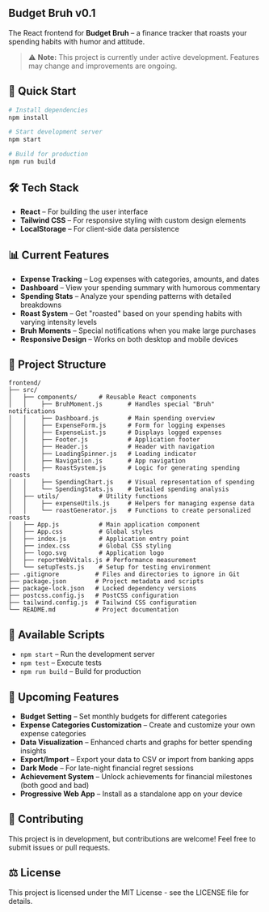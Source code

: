 ## Budget Bruh v0.1
The React frontend for **Budget Bruh** – a finance tracker that roasts your spending habits with humor and attitude.

> ⚠️ **Note:** This project is currently under active development. Features may change and improvements are ongoing.

## 🚀 Quick Start

```bash
# Install dependencies
npm install

# Start development server
npm start

# Build for production
npm run build
```

## 🛠️ Tech Stack

- **React** – For building the user interface
- **Tailwind CSS** – For responsive styling with custom design elements
- **LocalStorage** – For client-side data persistence

## 📊 Current Features

- **Expense Tracking** – Log expenses with categories, amounts, and dates
- **Dashboard** – View your spending summary with humorous commentary
- **Spending Stats** – Analyze your spending patterns with detailed breakdowns
- **Roast System** – Get "roasted" based on your spending habits with varying intensity levels
- **Bruh Moments** – Special notifications when you make large purchases
- **Responsive Design** – Works on both desktop and mobile devices

## 📂 Project Structure

```
frontend/
├── src/
│   ├── components/      # Reusable React components
│   │    ├── BruhMoment.js       # Handles special "Bruh" notifications
│   │    ├── Dashboard.js        # Main spending overview
│   │    ├── ExpenseForm.js      # Form for logging expenses
│   │    ├── ExpenseList.js      # Displays logged expenses
│   │    ├── Footer.js           # Application footer
│   │    ├── Header.js           # Header with navigation
│   │    ├── LoadingSpinner.js   # Loading indicator
│   │    ├── Navigation.js       # App navigation
│   │    ├── RoastSystem.js      # Logic for generating spending roasts
│   │    ├── SpendingChart.js    # Visual representation of spending
│   │    └── SpendingStats.js    # Detailed spending analysis
│   ├── utils/           # Utility functions
│   │    ├── expenseUtils.js     # Helpers for managing expense data
│   │    └── roastGenerator.js   # Functions to create personalized roasts
│   ├── App.js           # Main application component
│   ├── App.css          # Global styles
│   ├── index.js         # Application entry point
│   ├── index.css        # Global CSS styling
│   ├── logo.svg         # Application logo
│   ├── reportWebVitals.js # Performance measurement
│   └── setupTests.js    # Setup for testing environment
├── .gitignore          # Files and directories to ignore in Git
├── package.json        # Project metadata and scripts
├── package-lock.json   # Locked dependency versions
├── postcss.config.js   # PostCSS configuration
├── tailwind.config.js  # Tailwind CSS configuration
└── README.md           # Project documentation
```

## 📝 Available Scripts

- `npm start` – Run the development server
- `npm test` – Execute tests
- `npm run build` – Build for production

## 🔮 Upcoming Features

- **Budget Setting** – Set monthly budgets for different categories
- **Expense Categories Customization** – Create and customize your own expense categories
- **Data Visualization** – Enhanced charts and graphs for better spending insights
- **Export/Import** – Export your data to CSV or import from banking apps
- **Dark Mode** – For late-night financial regret sessions
- **Achievement System** – Unlock achievements for financial milestones (both good and bad)
- **Progressive Web App** – Install as a standalone app on your device

## 🤝 Contributing

This project is in development, but contributions are welcome! Feel free to submit issues or pull requests.


## ⚖️ License

This project is licensed under the MIT License - see the LICENSE file for details.